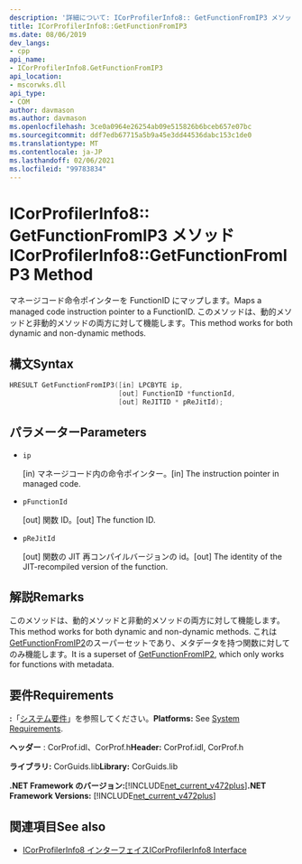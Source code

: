 ```yaml
---
description: '詳細について: ICorProfilerInfo8:: GetFunctionFromIP3 メソッド'
title: ICorProfilerInfo8::GetFunctionFromIP3
ms.date: 08/06/2019
dev_langs:
- cpp
api_name:
- ICorProfilerInfo8.GetFunctionFromIP3
api_location:
- mscorwks.dll
api_type:
- COM
author: davmason
ms.author: davmason
ms.openlocfilehash: 3ce0a0964e26254ab09e515826b6bceb657e07bc
ms.sourcegitcommit: ddf7edb67715a5b9a45e3dd44536dabc153c1de0
ms.translationtype: MT
ms.contentlocale: ja-JP
ms.lasthandoff: 02/06/2021
ms.locfileid: "99783834"
---
```

# <a name="icorprofilerinfo8getfunctionfromip3-method"></a><span data-ttu-id="91b70-103">ICorProfilerInfo8:: GetFunctionFromIP3 メソッド</span><span class="sxs-lookup"><span data-stu-id="91b70-103">ICorProfilerInfo8::GetFunctionFromIP3 Method</span></span>

<span data-ttu-id="91b70-104">マネージコード命令ポインターを FunctionID にマップします。</span><span class="sxs-lookup"><span data-stu-id="91b70-104">Maps a managed code instruction pointer to a FunctionID.</span></span> <span data-ttu-id="91b70-105">このメソッドは、動的メソッドと非動的メソッドの両方に対して機能します。</span><span class="sxs-lookup"><span data-stu-id="91b70-105">This method works for both dynamic and non-dynamic methods.</span></span>

## <a name="syntax"></a><span data-ttu-id="91b70-106">構文</span><span class="sxs-lookup"><span data-stu-id="91b70-106">Syntax</span></span>

```cpp
HRESULT GetFunctionFromIP3([in] LPCBYTE ip,
                           [out] FunctionID *functionId,
                           [out] ReJITID * pReJitId);
```

## <a name="parameters"></a><span data-ttu-id="91b70-107">パラメーター</span><span class="sxs-lookup"><span data-stu-id="91b70-107">Parameters</span></span>

- `ip`

  <span data-ttu-id="91b70-108">\[in) マネージコード内の命令ポインター。</span><span class="sxs-lookup"><span data-stu-id="91b70-108">\[in] The instruction pointer in managed code.</span></span>

- `pFunctionId`

  <span data-ttu-id="91b70-109">\[out] 関数 ID。</span><span class="sxs-lookup"><span data-stu-id="91b70-109">\[out] The function ID.</span></span>

- `pReJitId`

  <span data-ttu-id="91b70-110">\[out] 関数の JIT 再コンパイルバージョンの id。</span><span class="sxs-lookup"><span data-stu-id="91b70-110">\[out] The identity of the JIT-recompiled version of the function.</span></span>

## <a name="remarks"></a><span data-ttu-id="91b70-111">解説</span><span class="sxs-lookup"><span data-stu-id="91b70-111">Remarks</span></span>

<span data-ttu-id="91b70-112">このメソッドは、動的メソッドと非動的メソッドの両方に対して機能します。</span><span class="sxs-lookup"><span data-stu-id="91b70-112">This method works for both dynamic and non-dynamic methods.</span></span> <span data-ttu-id="91b70-113">これは [GetFunctionFromIP2](icorprofilerinfo4-getfunctionfromip2-method.md)のスーパーセットであり、メタデータを持つ関数に対してのみ機能します。</span><span class="sxs-lookup"><span data-stu-id="91b70-113">It is a superset of [GetFunctionFromIP2](icorprofilerinfo4-getfunctionfromip2-method.md), which only works for functions with metadata.</span></span>

## <a name="requirements"></a><span data-ttu-id="91b70-114">要件</span><span class="sxs-lookup"><span data-stu-id="91b70-114">Requirements</span></span>

<span data-ttu-id="91b70-115">**:**「[システム要件](../../get-started/system-requirements.md)」を参照してください。</span><span class="sxs-lookup"><span data-stu-id="91b70-115">**Platforms:** See [System Requirements](../../get-started/system-requirements.md).</span></span>

<span data-ttu-id="91b70-116">**ヘッダー** : CorProf.idl、CorProf.h</span><span class="sxs-lookup"><span data-stu-id="91b70-116">**Header:** CorProf.idl, CorProf.h</span></span>

<span data-ttu-id="91b70-117">**ライブラリ:** CorGuids.lib</span><span class="sxs-lookup"><span data-stu-id="91b70-117">**Library:** CorGuids.lib</span></span>

<span data-ttu-id="91b70-118">**.NET Framework のバージョン:**[!INCLUDE[net_current_v472plus](../../../../includes/net-current-v472plus.md)]</span><span class="sxs-lookup"><span data-stu-id="91b70-118">**.NET Framework Versions:** [!INCLUDE[net_current_v472plus](../../../../includes/net-current-v472plus.md)]</span></span>

## <a name="see-also"></a><span data-ttu-id="91b70-119">関連項目</span><span class="sxs-lookup"><span data-stu-id="91b70-119">See also</span></span>

- [<span data-ttu-id="91b70-120">ICorProfilerInfo8 インターフェイス</span><span class="sxs-lookup"><span data-stu-id="91b70-120">ICorProfilerInfo8 Interface</span></span>](icorprofilerinfo8-interface.md)
